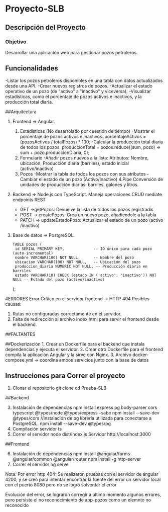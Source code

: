 # Proyecto-SLB

## Descripción del Proyecto

### Objetivo
Desarrollar una aplicación web para gestionar pozos petroleros.

## Funcionalidades
-Listar los pozos petroleros disponibles en una tabla con datos actualizados desde una API.
-Crear nuevos registros de pozos.
-Actualizar el estado operativo de un pozo (de "activo" a "inactivo" y viceversa).
-Visualizar estadísticas, como el porcentaje de pozos activos e inactivos, y la producción total diaria.

##Arquitectura
1. Frontend => Angular.
     1. Estadísticas (No desarrolado por cuestión de tiempo)
       -Mostrar el porcentaje de pozos activos e inactivos.
          porcentajeActivos = (pozosActivos / totalPozos) * 100;
       -Calcular la producción total diaria de todos los pozos.
           produccionTotal = pozos.reduce((sum, pozo) => sum + pozo.produccionDiaria, 0);
     3. Formulario
       -Añadir pozos nuevos a la lista:
          Atributos: Nombre, ubicación, Producción diaria (barriles), estado inicial (activo/inactivo)
     4. Pozos
        -Mostrar la tabla de todos los pozos con sus atributos
        -Cambiar el estado de un pozo (Activo/Inactivo)
     4.Pipe
        Conversión de unidades de producción diarias: barriles, galones y litros.

        
2. Backend =>  Node.js con TypeScript.
   Maneja operaciones CRUD mediate endpoints REST
    
   - GET ->getPozos: Devuelve la lista de todos los pozos registradis
   - POST -> createPozos: Crea un nuevo pozo, añadiendole a la tabla
   - PATCH -> updateEstadoPozo: Actualizar el estado de un pozo (activo /inactivo)

     
4. Base de datos => PostgreSQL.
   
       TABLE pozos (
        id SERIAL PRIMARY KEY,             -- ID único para cada pozo (auto-incremental)
        nombre VARCHAR(100) NOT NULL,      -- Nombre del pozo
        ubicacion VARCHAR(100) NOT NULL,   -- Ubicación del pozo
        produccion_diaria NUMERIC NOT NULL, -- Producción diaria en barriles
        estado VARCHAR(10) CHECK (estado IN ('activo', 'inactivo')) NOT NULL -- Estado del pozo (activo/inactivo)
    );


  #ERRORES 
  Error Crítico en el servidor frontend -> HTTP 404
  Posibles causas:
  1. Rutas no configuradas correctamente en el servidor.
  2. Falta de redirección al archivo index.html para servir el frontend desde el backend.
 
  ##FALTANTES
 
  ##Dockerización
     1. Crear un Dockerfile para el backend que instala dependencias y ejecuta el servidor.
     2. Crear otro Dockerfile para el frontend compila la aplicación Angular y la sirve con Nginx.
    3.  Archivo docker-compose.yml -> coordina ambos servicios junto con la base de datos
  ## Instrucciones para Correr el proyecto
  1. Clonar el repositorio
      git clone 
      cd Prueba-SLB
     
  ##Backend
  
  3. Instalación de dependencias
      npm install express pg body-parser cors typescript @types/node @types/express –sabe
      npm install --save-dev @types/cors
      //instalación de pg librería utilizada para conectarse a PostgreSQL.
      npm install --save-dev @types/pg
  4. Compilación servidor
       ts
  5. Correr el servidor
       node dist/index.js
Servidor http://localhost:3000


##Frontend


  6. Instalación de dependencias
      npm install @angular/forms @angular/common @angular/router
      npm install -g http-server
  7. Correr el servidor
     ng serve  
     
Nota: Por error http 404:
Se realizaron pruebas con el servidor de ángular 4200, y se creó para intentar encontrar la fuente del error un servidor local con el puerto 8080
pero no se logró solventar el error

Evolución del error, se lograron corregir a último momento algunos errores, pero persiste el no reconocimiento de app-pozos como un elemnto no reconocido
  
